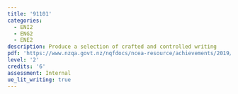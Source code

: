 ```yaml
---
title: '91101'
categories:
  - ENI2
  - ENG2
  - ENE2
description: Produce a selection of crafted and controlled writing
pdf: 'https://www.nzqa.govt.nz/nqfdocs/ncea-resource/achievements/2019/as91101.pdf'
level: '2'
credits: '6'
assessment: Internal
ue_lit_writing: true
---
```


